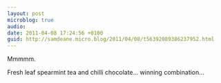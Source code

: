 ```yaml
---
layout: post
microblog: true
audio: 
date: 2011-04-08 17:24:56 +0100
guid: http://samdeane.micro.blog/2011/04/08/t56392089386237952.html
---
```

Mmmmm.

Fresh leaf spearmint tea and chilli chocolate… winning combination…
